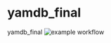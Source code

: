 # yamdb_final
yamdb_final
![example workflow](https://github.com/ilyaryk/yamdb_final/actions/workflows/main.yml/badge.svg)